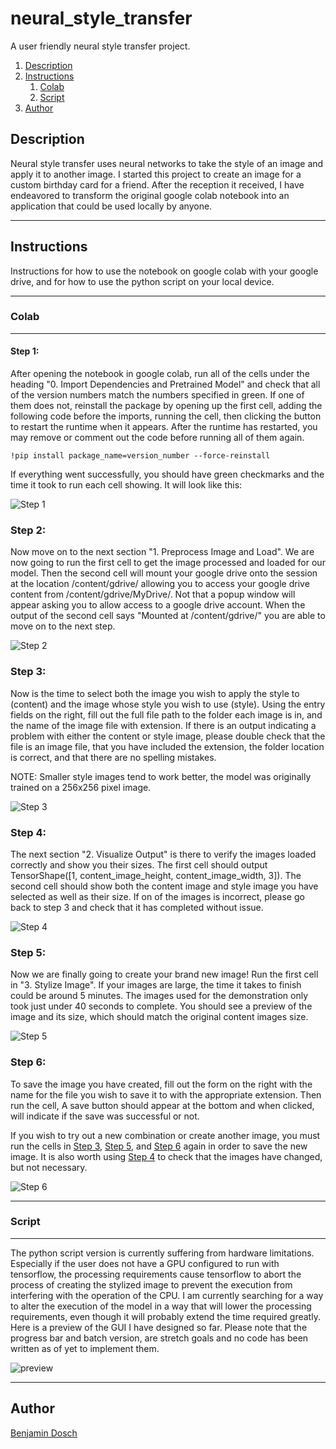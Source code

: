 # neural_style_transfer
 
A user friendly neural style transfer project.
 
1. [Description](#description)
2. [Instructions](#instructions)
    1. [Colab](#colab)
    2. [Script](#script)
3. [Author](#author)
 
 
## Description
 
Neural style transfer uses neural networks to take the style of an image and apply it to another image. I started this project to create an image for a custom birthday card for a friend. After the reception it received, I have endeavored to transform the original google colab notebook into an application that could be used locally by anyone.
 
---
 
## Instructions
 
Instructions for how to use the notebook on google colab with your google drive, and for how to use the python script on your local device.
 
---
 
### Colab
 
---
 
####  Step 1:
 
After opening the notebook in google colab, run all of the cells under the heading "0. Import Dependencies and Pretrained Model" and check that all of the version numbers match the numbers specified in green. If one of them does not, reinstall the package by opening up the first cell, adding the following code before the imports, running the cell, then clicking the button to restart the runtime when it appears. After the runtime has restarted, you may remove or comment out the code before running all of them again.
 
```
!pip install package_name=version_number --force-reinstall
```
If everything went successfully, you should have green checkmarks and the time it took to run each cell showing. It will look like this:
 
![Step 1](readme_images/step_1.jpg)
 
 
### Step 2:
 
Now move on to the next section "1. Preprocess Image and Load". We are now going to run the first cell to get the image processed and loaded for our model. Then the second cell will mount your google drive onto the session at the location /content/gdrive/ allowing you to access your google drive content from /content/gdrive/MyDrive/. Not that a popup window will appear asking you to allow access to a google drive account. When the output of the second cell says "Mounted at /content/gdrive/" you are able to move on to the next step.
 
![Step 2](readme_images/step_2.jpg)
 
### Step 3:
 
Now is the time to select both the image you wish to apply the style to (content) and the image whose style you wish to use (style). Using the entry fields on the right, fill out the full file path to the folder each image is in, and the name of the image file with extension. If there is an output indicating a problem with either the content or style image, please double check that the file is an image file, that you have included the extension, the folder location is correct, and that there are no spelling mistakes.
 
NOTE: Smaller style images tend to work better, the model was originally trained on a 256x256 pixel image.
 
![Step 3](readme_images/step_3.jpg)
 
### Step 4:
 
The next section "2. Visualize Output" is there to verify the images loaded correctly and show you their sizes. The first cell should output TensorShape([1, content_image_height, content_image_width, 3]). The second cell should show both the content image and style image you have selected as well as their size. If on of the images is incorrect, please go back to step 3 and check that it has completed without issue.
 
![Step 4](readme_images/step_4.jpg)
 
### Step 5:
 
Now we are finally going to create your brand new image! Run the first cell in "3. Stylize Image". If your images are large, the time it takes to finish could be around 5 minutes. The images used for the demonstration only took just under 40 seconds to complete. You should see a preview of the image and its size, which should match the original content images size.
 
![Step 5](readme_images/step_5.jpg)
 
### Step 6:
 
To save the image you have created, fill out the form on the right with the name for the file you wish to save it to with the appropriate extension. Then run the cell, A save button should appear at the bottom and when clicked, will indicate if the save was successful or not.
 
If you wish to try out a new combination or create another image, you must run the cells in [Step 3](#step-3), [Step 5](#step-5), and [Step 6](#step-6) again in order to save the new image. It is also worth using [Step 4](#step-4) to check that the images have changed, but not necessary.
 
![Step 6](readme_images/step_6.jpg)
 
---
 
### Script
 
---
 
The python script version is currently suffering from hardware limitations. Especially if the user does not have a GPU configured to run with tensorflow, the processing requirements cause tensorflow to abort the process of creating the stylized image to prevent the execution from interfering with the operation of the CPU. I am currently searching for a way to alter the execution of the model in a way that will lower the processing requirements, even though it will probably extend the time required greatly. Here is a preview of the GUI I have designed so far. Please note that the progress bar and batch version, are stretch goals and no code has been written as of yet to implement them.
 
![preview](readme_images/preview.jpg)
 
---
 
## Author
 
[Benjamin Dosch](https://github.com/BenDoschGit)
 